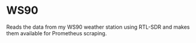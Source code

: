 # WS90

Reads the data from my WS90 weather station using RTL-SDR and makes them available for Prometheus scraping.
